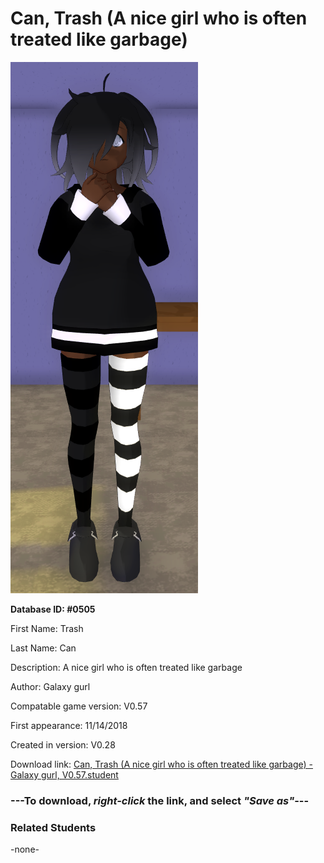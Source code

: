 # Can, Trash (A nice girl who is often treated like garbage)

<img src="../../Files/Images/Can, Trash (A nice girl who is often treated like garbage).png" title="Can, Trash (A nice girl who is often treated like garbage) - Galaxy gurl, V0.57">

**Database ID: #0505**

First Name: Trash

Last Name: Can

Description: A nice girl who is often treated like garbage

Author: Galaxy gurl

Compatable game version: V0.57

First appearance: 11/14/2018

Created in version: V0.28

Download link: <a href="https://raw.githubusercontent.com/Arbiter1223/Daigaku-Gurashi-Custom-Students/master/Files/Student%20Files/Can%2C%20Trash%20(A%20nice%20girl%20who%20is%20often%20treated%20like%20garbage)%20-%20Galaxy%20gurl%2C%20V0.57.student">Can, Trash (A nice girl who is often treated like garbage) - Galaxy gurl, V0.57.student</a>

### ---**To download, _right-click_ the link, and select _"Save as"_**---

### Related Students

-none-
